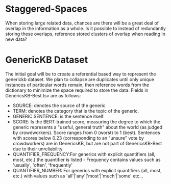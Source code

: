 # Staggered-Spaces
When storing large related data, chances are there will be a great deal of overlap in the information as a whole. Is it possible to instead of redundantly storing these overlaps, reference stored clusters of overlap when reading in new data? 

# GenericKB Dataset

The initial goal will be to create a referential based way to represent the generickb dataset. We plan to collapse are duplicates until only unique instances of particular words remain, then reference words from the dictionary to minimize the space required to store the data. Fields in GenericsKB-Best.tsv are as follows:

- SOURCE: denotes the source of the generic
- TERM: denotes the category that is the topic of the generic.
- GENERIC SENTENCE: is the sentence itself.
- SCORE: Is the BERT-trained score, measuring the degree to which the generic represents a "useful, general truth" about the world (as judged by crowdworkers). Score ranges from 0 (worst) to 1 (best). Sentences with scores below 0.23 (corresponding to an "unsure" vote by crowdworkers) are in GenericsKB, but are not part of GenericsKB-Best due to their unreliability.
- QUANTIFIER_FREQUENCY:For generics with explicit quantifiers (all, most, etc.) the quantifier is listed - Frequency contains values such as 'usually', 'often', 'frequently'
- QUANTIFIER_NUMBER: For generics with explicit quantifiers (all, most, etc.) with values such as 'all'|'any'|'most'|'much'|'some' etc...